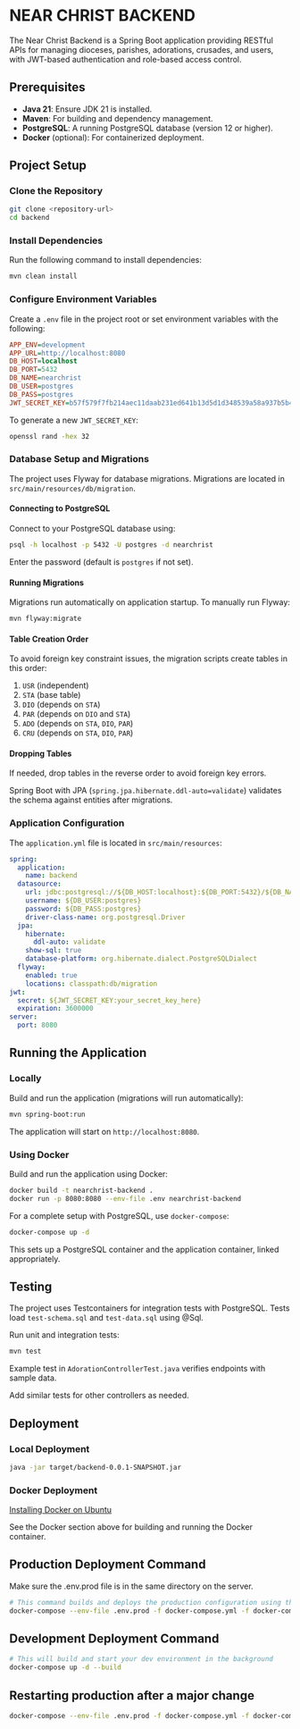 # NEAR CHRIST BACKEND

The Near Christ Backend is a Spring Boot application providing RESTful APIs for managing dioceses, parishes, adorations, crusades, and users, with JWT-based authentication and role-based access control.

## Prerequisites

- **Java 21**: Ensure JDK 21 is installed.
- **Maven**: For building and dependency management.
- **PostgreSQL**: A running PostgreSQL database (version 12 or higher).
- **Docker** (optional): For containerized deployment.

## Project Setup

### Clone the Repository

```bash
git clone <repository-url>
cd backend
```

### Install Dependencies

Run the following command to install dependencies:

```bash
mvn clean install
```

### Configure Environment Variables

Create a `.env` file in the project root or set environment variables with the following:

```ini
APP_ENV=development
APP_URL=http://localhost:8080
DB_HOST=localhost
DB_PORT=5432
DB_NAME=nearchrist
DB_USER=postgres
DB_PASS=postgres
JWT_SECRET_KEY=b57f579f7fb214aec11daab231ed641b13d5d1d348539a58a937b5b4c6bfaa7d
```

To generate a new `JWT_SECRET_KEY`:

```bash
openssl rand -hex 32
```

### Database Setup and Migrations

The project uses Flyway for database migrations. Migrations are located in `src/main/resources/db/migration`.

#### Connecting to PostgreSQL

Connect to your PostgreSQL database using:

```bash
psql -h localhost -p 5432 -U postgres -d nearchrist
```

Enter the password (default is `postgres` if not set).

#### Running Migrations

Migrations run automatically on application startup. To manually run Flyway:

```bash
mvn flyway:migrate
```

#### Table Creation Order

To avoid foreign key constraint issues, the migration scripts create tables in this order:

1. `USR` (independent)
2. `STA` (base table)
3. `DIO` (depends on `STA`)
4. `PAR` (depends on `DIO` and `STA`)
5. `ADO` (depends on `STA`, `DIO`, `PAR`)
6. `CRU` (depends on `STA`, `DIO`, `PAR`)

#### Dropping Tables

If needed, drop tables in the reverse order to avoid foreign key errors.

Spring Boot with JPA (`spring.jpa.hibernate.ddl-auto=validate`) validates the schema against entities after migrations.

### Application Configuration

The `application.yml` file is located in `src/main/resources`:

```yaml
spring:
  application:
    name: backend
  datasource:
    url: jdbc:postgresql://${DB_HOST:localhost}:${DB_PORT:5432}/${DB_NAME:nearchrist}
    username: ${DB_USER:postgres}
    password: ${DB_PASS:postgres}
    driver-class-name: org.postgresql.Driver
  jpa:
    hibernate:
      ddl-auto: validate
    show-sql: true
    database-platform: org.hibernate.dialect.PostgreSQLDialect
  flyway:
    enabled: true
    locations: classpath:db/migration
jwt:
  secret: ${JWT_SECRET_KEY:your_secret_key_here}
  expiration: 3600000
server:
  port: 8080
```

## Running the Application

### Locally

Build and run the application (migrations will run automatically):

```bash
mvn spring-boot:run
```

The application will start on `http://localhost:8080`.

### Using Docker

Build and run the application using Docker:

```bash
docker build -t nearchrist-backend .
docker run -p 8080:8080 --env-file .env nearchrist-backend
```

For a complete setup with PostgreSQL, use `docker-compose`:

```bash
docker-compose up -d
```

This sets up a PostgreSQL container and the application container, linked appropriately.

## Testing

The project uses Testcontainers for integration tests with PostgreSQL. Tests load `test-schema.sql` and `test-data.sql` using @Sql.

Run unit and integration tests:

```bash
mvn test
```

Example test in `AdorationControllerTest.java` verifies endpoints with sample data.

Add similar tests for other controllers as needed.

## Deployment

### Local Deployment

```bash
java -jar target/backend-0.0.1-SNAPSHOT.jar
```

### Docker Deployment

[Installing Docker on Ubuntu](https://docs.docker.com/engine/install/ubuntu/#install-using-the-repository)

See the Docker section above for building and running the Docker container.

## Production Deployment Command
Make sure the .env.prod file is in the same directory on the server.
```bash
# This command builds and deploys the production configuration using the .env.prod file
docker-compose --env-file .env.prod -f docker-compose.yml -f docker-compose.prod.yml up -d --build
```

## Development Deployment Command

```bash
# This will build and start your dev environment in the background
docker-compose up -d --build
```

## Restarting production after a major change
```bash
docker-compose --env-file .env.prod -f docker-compose.yml -f docker-compose.prod.yml up -d --force-recreate
```